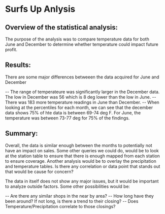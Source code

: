 # Surfs Up Anlysis 

## Overview of the statistical analysis:

The purpose of the analysis was to compare temperature data for both June and December to determine whether temperature could impact future profit. 

## Results:

There are some major differences betweeen the data acquired for June and December 

-- The range of temperateure was significantly larger in the December data. The low in December was 56 which is 8 deg lower than the low in June. 
-- There was 183 more temperature readings in June than December. 
-- When looking at the percentiles for each month, we can see that the december data shows 75% of hte data is between 69-74 deg F. For June, the temperature was  between 73-77 deg for 75% of the findings. 


## Summary:

Overall, the data is similar enough between the months to potentially not have an impact on sales. Some other queries we could do, would be to look at the station table to ensure that there is enough mapped from each station to ensure coverage. Another analysis would be to overlay the precipitation and temperature tables. Is there any correlation or data point that stands out that would be cause for concern? 

The data in itself does not show any major issues, but it would be important to analyze outside factors. Some other possibilities would be:

-- Are there any similar shops in the near by area? 
-- How long have they been around? If not long, is there a trend to their closing? 
-- Does Temperature/Precipitation correlate to those closings? 

